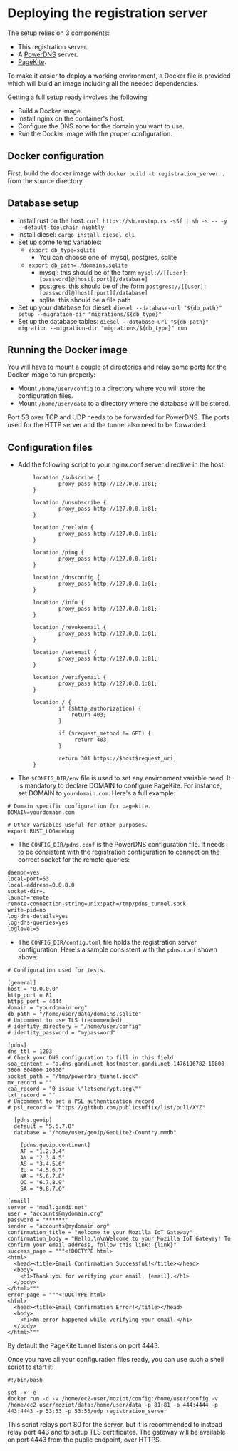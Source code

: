 # Deploying the registration server

The setup relies on 3 components:
- This registration server.
- A [PowerDNS](https://powerdns.com/) server.
- [PageKite](https://pagekite.net/).

To make it easier to deploy a working environment, a Docker file is provided which will build an image including all the needed dependencies.

Getting a full setup ready involves the following:
- Build a Docker image.
- Install nginx on the container's host.
- Configure the DNS zone for the domain you want to use.
- Run the Docker image with the proper configuration.

## Docker configuration

First, build the docker image with `docker build -t registration_server .` from the source directory.

## Database setup

* Install rust on the host: `curl https://sh.rustup.rs -sSf | sh -s -- -y --default-toolchain nightly`
* Install diesel: `cargo install diesel_cli`
* Set up some temp variables:
  * `export db_type=sqlite`
    * You can choose one of: mysql, postgres, sqlite
  * `export db_path=./domains.sqlite`
    * mysql: this should be of the form `mysql://[[user]:[password]@]host[:port][/database]`
    * postgres: this should be of the form `postgres://[[user]:[password]@]host[:port][/database]`
    * sqlite: this should be a file path
* Set up your database for diesel: `diesel --database-url "${db_path}" setup --migration-dir "migrations/${db_type}"`
* Set up the database tables: `diesel --database-url "${db_path}" migration --migration-dir "migrations/${db_type}" run`

## Running the Docker image

You will have to mount a couple of directories and relay some ports for the Docker image to run properly:
- Mount `/home/user/config` to a directory where you will store the configuration files.
- Mount `/home/user/data` to a directory where the database will be stored.

Port 53 over TCP and UDP needs to be forwarded for PowerDNS. The ports used for the HTTP server and the tunnel also need to be forwarded.

## Configuration files


* Add the following script to your nginx.conf server directive in the host:
```
        location /subscribe {
                proxy_pass http://127.0.0.1:81;
        }

        location /unsubscribe {
                proxy_pass http://127.0.0.1:81;
        }

        location /reclaim {
                proxy_pass http://127.0.0.1:81;
        }

        location /ping {
                proxy_pass http://127.0.0.1:81;
        }

        location /dnsconfig {
                proxy_pass http://127.0.0.1:81;
        }

        location /info {
                proxy_pass http://127.0.0.1:81;
        }

        location /revokeemail {
                proxy_pass http://127.0.0.1:81;
        }

        location /setemail {
                proxy_pass http://127.0.0.1:81;
        }

        location /verifyemail {
                proxy_pass http://127.0.0.1:81;
        }

      	location / {
                if ($http_authorization) {
                    return 403;
                }

                if ($request_method != GET) {
                     return 403;
                }

                return 301 https://$host$request_uri;
      	}
```

* The `$CONFIG_DIR/env` file is used to set any environment variable need. It is mandatory to declare DOMAIN to configure PageKite. For instance, set DOMAIN to `yourdomain.com`. Here's a full example:
```
# Domain specific configuration for pagekite.
DOMAIN=yourdomain.com

# Other variables useful for other purposes.
export RUST_LOG=debug
```

* The `CONFIG_DIR/pdns.conf` is the PowerDNS configuration file. It needs to be consistent with the registration configuration to connect on the correct socket for the remote queries:
```
daemon=yes
local-port=53
local-address=0.0.0.0
socket-dir=.
launch=remote
remote-connection-string=unix:path=/tmp/pdns_tunnel.sock
write-pid=no
log-dns-details=yes
log-dns-queries=yes
loglevel=5

```

* The `CONFIG_DIR/config.toml` file holds the registration server configuration. Here's a sample consistent with the `pdns.conf` shown above:
```
# Configuration used for tests.

[general]
host = "0.0.0.0"
http_port = 81
https_port = 4444
domain = "yourdomain.org"
db_path = "/home/user/data/domains.sqlite"
# Uncomment to use TLS (recommended)
# identity_directory = "/home/user/config"
# identity_password = "mypassword"

[pdns]
dns_ttl = 1203
# Check your DNS configuration to fill in this field.
soa_content = "a.dns.gandi.net hostmaster.gandi.net 1476196782 10800 3600 604800 10800"
socket_path = "/tmp/powerdns_tunnel.sock"
mx_record = ""
caa_record = "0 issue \"letsencrypt.org\""
txt_record = ""
# Uncomment to set a PSL authentication record
# psl_record = "https://github.com/publicsuffix/list/pull/XYZ"

  [pdns.geoip]
  default = "5.6.7.8"
  database = "/home/user/geoip/GeoLite2-Country.mmdb"

    [pdns.geoip.continent]
    AF = "1.2.3.4"
    AN = "2.3.4.5"
    AS = "3.4.5.6"
    EU = "4.5.6.7"
    NA = "5.6.7.8"
    OC = "6.7.8.9"
    SA = "9.8.7.6"

[email]
server = "mail.gandi.net"
user = "accounts@mydomain.org"
password = "******"
sender = "accounts@mydomain.org"
confirmation_title = "Welcome to your Mozilla IoT Gateway"
confirmation_body = "Hello,\n\nWelcome to your Mozilla IoT Gateway! To confirm your email address, follow this link: {link}"
success_page = """<!DOCTYPE html>
<html>
  <head><title>Email Confirmation Successful!</title></head>
  <body>
    <h1>Thank you for verifying your email, {email}.</h1>
  </body>
</html>"""
error_page = """<!DOCTYPE html>
<html>
  <head><title>Email Confirmation Error!</title></head>
  <body>
    <h1>An error happened while verifying your email.</h1>
  </body>
</html>"""

```

By default the PageKite tunnel listens on port 4443.

Once you have all your configuration files ready, you can use such a shell script to start it:

```
#!/bin/bash

set -x -e
docker run -d -v /home/ec2-user/moziot/config:/home/user/config -v /home/ec2-user/moziot/data:/home/user/data -p 81:81 -p 444:4444 -p 443:4443 -p 53:53 -p 53:53/udp registration_server
```
This script relays port 80 for the server, but it is recommended to instead relay port 443 and to setup TLS certificates. The gateway will be available on port 4443 from the public endpoint, over HTTPS.
